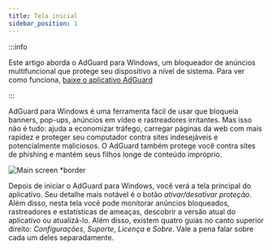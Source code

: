 ```yaml
---
title: Tela inicial
sidebar_position: 1
---
```


:::info

Este artigo aborda o AdGuard para Windows, um bloqueador de anúncios multifuncional que protege seu dispositivo a nível de sistema. Para ver como funciona, [baixe o aplicativo AdGuard](https://agrd.io/download-kb-adblock)

:::

AdGuard para Windows é uma ferramenta fácil de usar que bloqueia banners, pop-ups, anúncios em vídeo e rastreadores irritantes. Mas isso não é tudo: ajuda a economizar tráfego, carregar páginas da web com mais rapidez e proteger seu computador contra sites indesejáveis e potencialmente maliciosos. O AdGuard também protege você contra sites de phishing e mantém seus filhos longe de conteúdo impróprio.

![Main screen \*border](https://cdn.adtidy.org/content/kb/ad_blocker/windows/overview/main_screen_en.png)

Depois de iniciar o AdGuard para Windows, você verá a tela principal do aplicativo. Seu detalhe mais notável é o botão _ativar/desativar proteção_. Além disso, nesta tela você pode monitorar anúncios bloqueados, rastreadores e estatísticas de ameaças, descobrir a versão atual do aplicativo ou atualizá-lo. Além disso, existem quatro guias no canto superior direito: _Configurações_, _Suporte_, _Licença_ e _Sobre_. Vale a pena falar sobre cada um deles separadamente.
